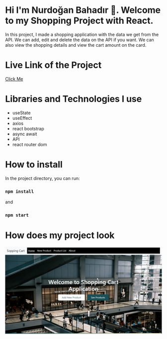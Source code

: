 # Hi I'm Nurdoğan Bahadır 👋. Welcome to my Shopping Project with React.

In this project, I made a shopping application with the data we get from the API. We can add, edit and delete the data on the API if you want. We can also view the shopping details and view the cart amount on the card.

# Live Link of the Project

[Click Me](https://shopping-app-nurdoganbahadir.netlify.app)

# Libraries and Technologies I use

- useState
- useEffect
- axios
- react bootstrap
- async await
- API
- react router dom

# How to install

In the project directory, you can run:

### `npm install`

and

### `npm start`







# How does my project look



![Shopping App](./shopping.gif)

